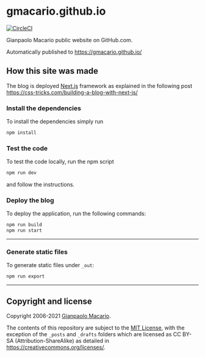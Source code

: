 # gmacario.github.io

[![CircleCI](https://circleci.com/gh/gmacario/gmacario.github.io.svg?style=shield)](https://circleci.com/gh/gmacario/gmacario.github.io)

Gianpaolo Macario public website on GitHub.com.

Automatically published to <https://gmacario.github.io/>

## How this site was made

The blog is deployed [Next.js](https://nextjs.org/) framework as explained in the following post
<https://css-tricks.com/building-a-blog-with-next-js/>

### Install the dependencies

To install the dependencies simply run

```sh
npm install
```

### Test the code

To test the code locally, run the npm script

```sh
npm run dev
```

and follow the instructions.

### Deploy the blog

To deploy the application, run the following commands:

```sh
npm run build
npm run start
```

---

### Generate static files

To generate static files under `_out`:

```sh
npm run export
```

---

## Copyright and license

Copyright 2006-2021 [Gianpaolo Macario](https://gmacario.github.io/).

The contents of this repository are subject to the [MIT License](LICENSE),
with the exception of the `_posts` and `_drafts` folders which are licensed as CC BY-SA (Attribution-ShareAlike)
as detailed in <https://creativecommons.org/licenses/>.

<!-- EOF -->
